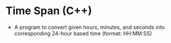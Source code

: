 # Time Span (C++)
- A program to convert given hours, minutes, and seconds into corresponding 24-hour based time (format: HH:MM:SS)
